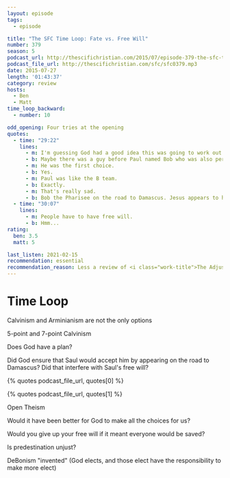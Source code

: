 ```yaml
---
layout: episode
tags:
  - episode

title: "The SFC Time Loop: Fate vs. Free Will"
number: 379
season: 5
podcast_url: http://thescifichristian.com/2015/07/episode-379-the-sfc-time-loop-fate-vs-free-will/
podcast_file_url: http://thescifichristian.com/sfc/sfc0379.mp3
date: 2015-07-27
length: '01:43:37'
category: review
hosts:
  - Ben
  - Matt
time_loop_backward: 
  - number: 10

odd_opening: Four tries at the opening
quotes:
  - time: "29:22"
    lines:
      - m: I'm guessing God had a good idea this was going to work out because there was a lot riding on Paul.
      - b: Maybe there was a guy before Paul named Bob who was also persecuting Christians.
      - m: He was the first choice.
      - b: Yes.
      - m: Paul was like the B team.
      - b: Exactly.
      - m: That's really sad.
      - b: Bob the Pharisee on the road to Damascus. Jesus appears to him and, 'Eh'.
  - time: "30:07"
    lines:
      - m: People have to have free will.
      - b: Hmm...
rating:
  ben: 3.5
  matt: 5

last_listen: 2021-02-15
recommendation: essential
recommendation_reason: Less a review of <i class="work-title">The Adjustment Bureau</i>, and more a discussion on free will vs sovereignty.
---
```


# Time Loop
Calvinism and Arminianism are not the only options

5-point and 7-point Calvinism

Does God have a plan? 

Did God ensure that Saul would accept him by appearing on the road to Damascus? Did that interfere with Saul's free will?

{% quotes podcast_file_url, quotes[0] %}

{% quotes podcast_file_url, quotes[1] %}

Open Theism

Would it have been better for God to make all the choices for us?

Would you give up your free will if it meant everyone would be saved?

Is predestination unjust?

DeBonism "invented" (God elects, and those elect have the responsibility to make more elect)